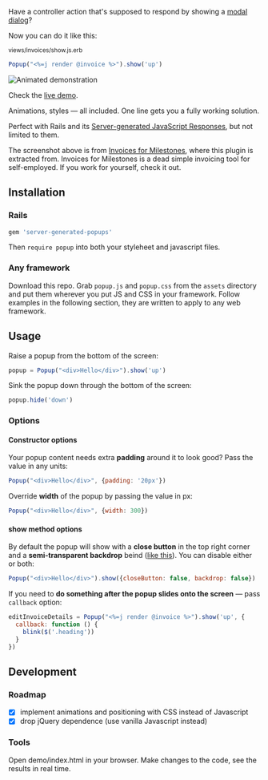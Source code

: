 Have a controller action that's supposed to respond by showing a [modal dialog](https://en.wikipedia.org/wiki/Modal_window)? 

Now you can do it like this:

<sub>views/invoices/show.js.erb<sub>
```javascript
Popup("<%=j render @invoice %>").show('up')
```

![Animated demonstration](http://i.giphy.com/3oEjI0kLsPZ7u6l8ru.gif)

Check the [live demo](https://colorfulfool.github.io/server-generated-popups/demo/).

Animations, styles — all included. One line gets you a fully working solution.

Perfect with Rails and its [Server-generated JavaScript Responses](https://signalvnoise.com/posts/3697-server-generated-javascript-responses), but not limited to them.

The screenshot above is from [Invoices for Milestones](http://invoicesformilestones.com), where this plugin is extracted from. Invoices for Milestones is a dead simple invoicing tool for self-employed. If you work for yourself, check it out.

## Installation

### Rails

```ruby
gem 'server-generated-popups'
```

Then `require popup` into both your styleheet and javascript files.

### Any framework

Download this repo. Grab `popup.js` and `popup.css` from the `assets` directory and put them wherever you put JS and CSS in your framework. Follow examples in the following section, they are written to apply to any web framework.

## Usage

Raise a popup from the bottom of the screen:

```javascript
popup = Popup("<div>Hello</div>").show('up')
```

Sink the popup down through the bottom of the screen:

```javascript
popup.hide('down')
```

### Options

#### Constructor options

Your popup content needs extra **padding** around it to look good? Pass the value in any units:

```javascript
Popup("<div>Hello</div>", {padding: '20px'})
```

Override **width** of the popup by passing the value in px:

```javascript
Popup("<div>Hello</div>", {width: 300})
```

#### show method options

By default the popup will show with a **close button** in the top right corner and a **semi-transparent backdrop** beind ([like this](https://colorfulfool.github.io/server-generated-popups/demo/)). You can disable either or both:

```javascript
Popup("<div>Hello</div>").show({closeButton: false, backdrop: false})
```

If you need to **do something after the popup slides onto the screen** — pass `callback` option:

```javascript
editInvoiceDetails = Popup("<%=j render @invoice %>").show('up', {
  callback: function () {
    blink($('.heading'))
  }
})
```

## Development

### Roadmap

- [x] implement animations and positioning with CSS instead of Javascript
- [x] drop jQuery dependence (use vanilla Javascript instead)

### Tools

Open demo/index.html in your browser. Make changes to the code, see the results in real time.
